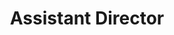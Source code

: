 ---
Destinations: recrBFaitP6sg2FTK
title: Assistant Director
contactImage: OrderedDict([('id', 'attnW9BZRfsqYSzMu'), ('width', 1950), ('height', 1920), ('url', 'https://dl.airtable.com/.attachments/d82e71a2596e4bcdb52e017620ad6668/d0048a74/CoSAlogo.png?ts=1660580972&userId=usr3dGtitKwSxUcGO&cs=9eb6e3e2af58475a'), ('filename', 'CoSA logo.png'), ('size', 157757), ('type', 'image/png'), ('thumbnails', OrderedDict([('small', OrderedDict([('url', 'https://dl.airtable.com/.attachmentThumbnails/21e863da44984f92f677f177a1abb367/5e9f768f?ts=1660580972&userId=usr3dGtitKwSxUcGO&cs=6de145d68b394907'), ('width', 37), ('height', 36)])), ('large', OrderedDict([('url', 'https://dl.airtable.com/.attachmentThumbnails/7edfb94b8cc0b215d93557f3ddbf477e/545eebfa?ts=1660580972&userId=usr3dGtitKwSxUcGO&cs=b132f5b386c43050'), ('width', 520), ('height', 512)])), ('full', OrderedDict([('url', 'https://dl.airtable.com/.attachmentThumbnails/3a42a57504ddcb3a6bb2441fcece359d/4b76ede0?ts=1660580972&userId=usr3dGtitKwSxUcGO&cs=ef7807e02c09ff32'), ('width', 3000), ('height', 3000)]))]))])
name: Laura Mayes
employer: Communications and Engagement Department, City of San Antonio
Last Modified: 2022-05-27T14:16:37.000Z
---